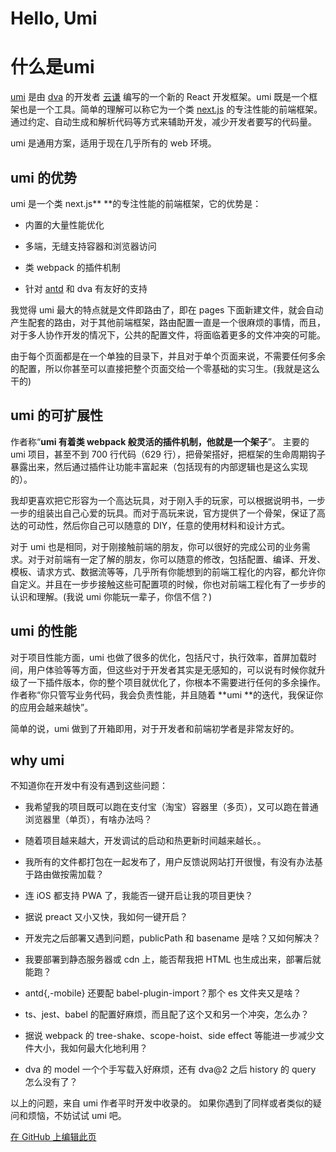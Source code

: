 # Hello, Umi


# 什么是umi

[umi](https://umijs.org/) 是由 [dva](https://dvajs.com/) 的开发者 [云谦](https://github.com/sorrycc) 编写的一个新的 React 开发框架。umi 既是一个框架也是一个工具。简单的理解可以称它为一个类 [next.js](https://github.com/zeit/next.js) 的专注性能的前端框架。通过约定、自动生成和解析代码等方式来辅助开发，减少开发者要写的代码量。

umi 是通用方案，适用于现在几乎所有的 web 环境。


## umi 的优势

umi 是一个类 next.js** **的专注性能的前端框架，它的优势是：
* 内置的大量性能优化

* 多端，无缝支持容器和浏览器访问

* 类 webpack 的插件机制

* 针对 [antd](https://ant.design/) 和 dva 有友好的支持


我觉得 umi 最大的特点就是文件即路由了，即在 pages 下面新建文件，就会自动产生配套的路由，对于其他前端框架，路由配置一直是一个很麻烦的事情，而且，对于多人协作开发的情况下，公共的配置文件，将面临着更多的文件冲突的可能。

由于每个页面都是在一个单独的目录下，并且对于单个页面来说，不需要任何多余的配置，所以你甚至可以直接把整个页面交给一个零基础的实习生。(我就是这么干的)


## umi 的可扩展性

作者称“**umi 有着类 webpack 般灵活的插件机制，他就是一个架子**”。
主要的 umi 项目，甚至不到 700 行代码（629 行），把骨架搭好，把框架的生命周期钩子暴露出来，然后通过插件让功能丰富起来（包括现有的内部逻辑也是这么实现的）。

我却更喜欢把它形容为一个高达玩具，对于刚入手的玩家，可以根据说明书，一步一步的组装出自己心爱的玩具。而对于高玩来说，官方提供了一个骨架，保证了高达的可动性，然后你自己可以随意的 DIY，任意的使用材料和设计方式。

对于 umi 也是相同，对于刚接触前端的朋友，你可以很好的完成公司的业务需求。对于对前端有一定了解的朋友，你可以随意的修改，包括配置、编译、开发、模板、请求方式、数据流等等，几乎所有你能想到的前端工程化的内容，都允许你自定义。并且在一步步接触这些可配置项的时候，你也对前端工程化有了一步步的认识和理解。(我说 umi 你能玩一辈子，你信不信？)


## umi 的性能

对于项目性能方面，umi 也做了很多的优化，包括尺寸，执行效率，首屏加载时间，用户体验等等方面，但这些对于开发者其实是无感知的，可以说有时候你就升级了一下插件版本，你的整个项目就优化了，你根本不需要进行任何的多余操作。作者称“你只管写业务代码，我会负责性能，并且随着 **umi **的迭代，我保证你的应用会越来越快”。

简单的说，umi 做到了开箱即用，对于开发者和前端初学者是非常友好的。


## why umi

不知道你在开发中有没有遇到这些问题：

* 我希望我的项目既可以跑在支付宝（淘宝）容器里（多页），又可以跑在普通浏览器里（单页），有啥办法吗？

* 随着项目越来越大，开发调试的启动和热更新时间越来越长。。

* 我所有的文件都打包在一起发布了，用户反馈说网站打开很慢，有没有办法基于路由做按需加载？

* 连 iOS 都支持 PWA 了，我能否一键开启让我的项目更快？

* 据说 preact 又小又快，我如何一键开启？

* 开发完之后部署又遇到问题，publicPath 和 basename 是啥？又如何解决？

* 我要部署到静态服务器或 cdn 上，能否帮我把 HTML 也生成出来，部署后就能跑？

* antd{,-mobile} 还要配 babel-plugin-import？那个 es 文件夹又是啥？

* ts、jest、babel 的配置好麻烦，而且配了这个又和另一个冲突，怎么办？

* 据说 webpack 的 tree-shake、scope-hoist、side effect 等能进一步减少文件大小，我如何最大化地利用？

* dva 的 model 一个个手写载入好麻烦，还有 dva@2 之后 history 的 query 怎么没有了？


以上的问题，来自 umi 作者平时开发中收录的。
如果你遇到了同样或者类似的疑问和烦恼，不妨试试 umi 吧。


[在 GitHub 上编辑此页](https://github.com/xiaohuoni/umi-course/blob/master/doc/01.md)
